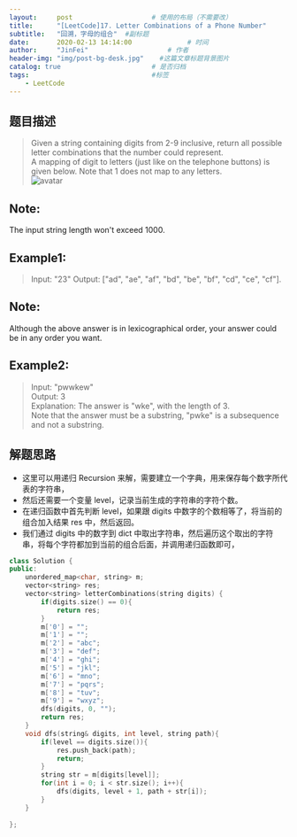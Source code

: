 ```yaml
---
layout:     post                    # 使用的布局（不需要改） 
title:      "[LeetCode]17. Letter Combinations of a Phone Number"               # 标题  
subtitle:   "回溯，字母的组合"  #副标题 
date:       2020-02-13 14:14:00              # 时间 
author:     "JinFei"                    # 作者 
header-img: "img/post-bg-desk.jpg"    #这篇文章标题背景图片 
catalog: true                       # 是否归档 
tags:                               #标签     
    - LeetCode 
---
```


## 题目描述
> Given a string containing digits from 2-9 inclusive, return all possible letter combinations that the number could represent. <br>
A mapping of digit to letters (just like on the telephone buttons) is given below. Note that 1 does not map to any letters.<br>
![avatar](http://upload.wikimedia.org/wikipedia/commons/thumb/7/73/Telephone-keypad2.svg/200px-Telephone-keypad2.svg.png)

## Note: 
The input string length won't exceed 1000. <br>

## Example1:
 
> Input: "23"
Output: ["ad", "ae", "af", "bd", "be", "bf", "cd", "ce", "cf"].

## Note:

Although the above answer is in lexicographical order, your answer could be in any order you want.

## Example2:

> Input: "pwwkew" <br>
Output: 3 <br>
Explanation: The answer is "wke", with the length of 3. <br>
             Note that the answer must be a substring, "pwke" is a subsequence and not a substring.

## 解题思路
- 这里可以用递归 Recursion 来解，需要建立一个字典，用来保存每个数字所代表的字符串，
- 然后还需要一个变量 level，记录当前生成的字符串的字符个数。
- 在递归函数中首先判断 level，如果跟 digits 中数字的个数相等了，将当前的组合加入结果 res 中，然后返回。
- 我们通过 digits 中的数字到 dict 中取出字符串，然后遍历这个取出的字符串，将每个字符都加到当前的组合后面，并调用递归函数即可，
  
```C++
class Solution {
public:
    unordered_map<char, string> m;
    vector<string> res;
    vector<string> letterCombinations(string digits) {
        if(digits.size() == 0){
            return res;
        }
        m['0'] = "";
        m['1'] = "";
        m['2'] = "abc";
        m['3'] = "def";
        m['4'] = "ghi";
        m['5'] = "jkl";
        m['6'] = "mno";
        m['7'] = "pqrs";
        m['8'] = "tuv";
        m['9'] = "wxyz";
        dfs(digits, 0, "");
        return res;
    }
    void dfs(string& digits, int level, string path){
        if(level == digits.size()){
            res.push_back(path);
            return;
        }
        string str = m[digits[level]];
        for(int i = 0; i < str.size(); i++){
            dfs(digits, level + 1, path + str[i]);
        }
    }
    
};
```
